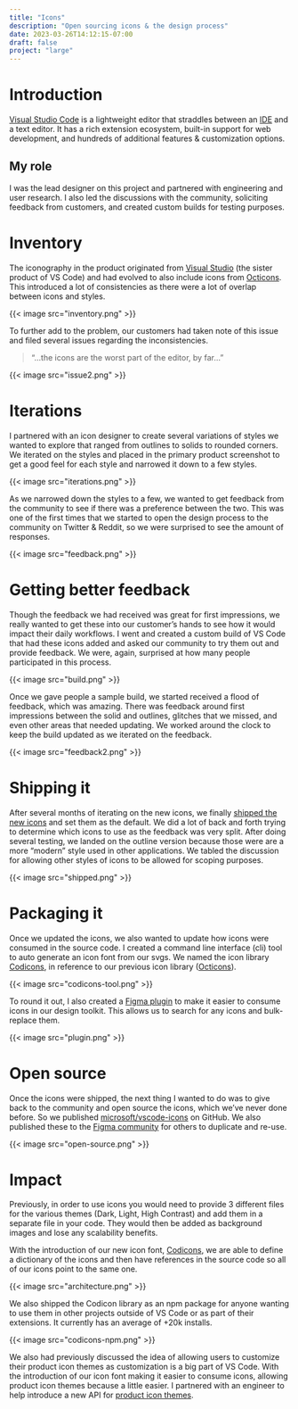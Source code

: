```yaml
---
title: "Icons"
description: "Open sourcing icons & the design process"
date: 2023-03-26T14:12:15-07:00
draft: false
project: "large"
---
```


# Introduction

[Visual Studio Code](https://code.visualstudio.com/) is a lightweight editor that straddles between an [IDE](https://en.wikipedia.org/wiki/Integrated_development_environment) and a text editor. It has a rich extension ecosystem, built-in support for web development, and hundreds of additional features & customization options.

## My role
I was the lead designer on this project and partnered with engineering and user research. I also led the discussions with the community, soliciting feedback from customers, and created custom builds for testing purposes.

# Inventory
The iconography in the product originated from [Visual Studio](https://visualstudio.microsoft.com/vs/) (the sister product of VS Code) and had evolved to also include icons from [Octicons](https://primer.github.io/octicons/). This introduced a lot of consistencies as there were a lot of overlap between icons and styles.

{{< image src="inventory.png" >}}

To further add to the problem, our customers had taken note of this issue and filed several issues regarding the inconsistencies.

> “…the icons are the worst part of the editor, by far…”

{{< image src="issue2.png" >}}

# Iterations

I partnered with an icon designer to create several variations of styles we wanted to explore that ranged from outlines to solids to rounded corners. We iterated on the styles and placed in the primary product screenshot to get a good feel for each style and narrowed it down to a few styles.

{{< image src="iterations.png" >}}

As we narrowed down the styles to a few, we wanted to get feedback from the community to see if there was a preference between the two. This was one of the first times that we started to open the design process to the community on Twitter & Reddit, so we were surprised to see the amount of responses.

{{< image src="feedback.png" >}}

# Getting better feedback

Though the feedback we had received was great for first impressions, we really wanted to get these into our customer’s hands to see how it would impact their daily workflows. I went and created a custom build of VS Code that had these icons added and asked our community to try them out and provide feedback. We were, again, surprised at how many people participated in this process.

{{< image src="build.png" >}}

Once we gave people a sample build, we started received a flood of feedback, which was amazing. There was feedback around first impressions between the solid and outlines, glitches that we missed, and even other areas that needed updating. We worked around the clock to keep the build updated as we iterated on the feedback.

{{< image src="feedback2.png" >}}

# Shipping it

After several months of iterating on the new icons, we finally [shipped the new icons](https://code.visualstudio.com/updates/v1_37#_new-product-icons) and set them as the default. We did a lot of back and forth trying to determine which icons to use as the feedback was very split. After doing several testing, we landed on the outline version because those were are a more “modern” style used in other applications. We tabled the discussion for allowing other styles of icons to be allowed for scoping purposes.

{{< image src="shipped.png" >}}

# Packaging it

Once we updated the icons, we also wanted to update how icons were consumed in the source code. I created a command line interface (cli) tool to auto generate an icon font from our svgs. We named the icon library [Codicons](https://github.com/microsoft/vscode-codicons/), in reference to our previous icon library ([Octicons](https://primer.style/design/foundations/icons/)).

{{< image src="codicons-tool.png" >}}

To round it out, I also created a [Figma plugin](https://www.figma.com/community/plugin/786075219184960694) to make it easier to consume icons in our design toolkit. This allows us to search for any icons and bulk-replace them.

{{< image src="plugin.png" >}}

# Open source

Once the icons were shipped, the next thing I wanted to do was to give back to the community and open source the icons, which we’ve never done before. So we published [microsoft/vscode-icons](https://github.com/microsoft/vscode-icons) on GitHub. We also published these to the [Figma community](https://www.figma.com/community/file/768673354734944365) for others to duplicate and re-use.

{{< image src="open-source.png" >}}

# Impact
Previously, in order to use icons you would need to provide 3 different files for the various themes (Dark, Light, High Contrast) and add them in a separate file in your code. They would then be added as background images and lose any scalability benefits.

With the introduction of our new icon font, [Codicons](https://github.com/microsoft/vscode-codicons/), we are able to define a dictionary of the icons and then have references in the source code so all of our icons point to the same one.

{{< image src="architecture.png" >}}

We also shipped the Codicon library as an npm package for anyone wanting to use them in other projects outside of VS Code or as part of their extensions. It currently has an average of +20k installs.

{{< image src="codicons-npm.png" >}}

We also had previously discussed the idea of allowing users to customize their product icon themes as customization is a big part of VS Code. With the introduction of our icon font making it easier to consume icons, allowing product icon themes because a little easier. I partnered with an engineer to help introduce a new API for [product icon themes](https://code.visualstudio.com/api/extension-guides/product-icon-theme).